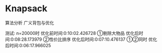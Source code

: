 # Knapsack
算法分析 广义背包与优化

测试:
n=20000时
优化前时间:0:10:02.426728
①剔除大物品   优化后时间:0:08:28.173979
②性价比排序   优化后时间:0:07:10.476137
①②同时   优化后时间:0:06:17.966025
